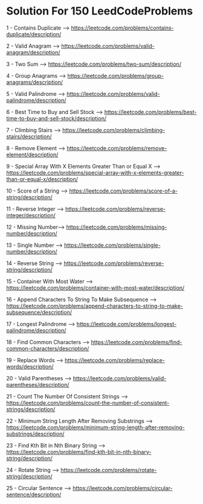 # Solution For 150 LeedCodeProblems

1 - Contains Duplicate --> https://leetcode.com/problems/contains-duplicate/description/

2 - Valid Anagram --> https://leetcode.com/problems/valid-anagram/description/

3 - Two Sum --> https://leetcode.com/problems/two-sum/description/

4 - Group Anagrams --> https://leetcode.com/problems/group-anagrams/description/

5 - Valid Palindrome --> https://leetcode.com/problems/valid-palindrome/description/

6 - Best Time to Buy and Sell Stock --> https://leetcode.com/problems/best-time-to-buy-and-sell-stock/description/

7 - Climbing Stairs --> https://leetcode.com/problems/climbing-stairs/description/

8 - Remove Element --> https://leetcode.com/problems/remove-element/description/

9 - Special Array With X Elements Greater Than or Equal X --> https://leetcode.com/problems/special-array-with-x-elements-greater-than-or-equal-x/description/

10 - Score of a String --> https://leetcode.com/problems/score-of-a-string/description/

11 - Reverse Integer --> https://leetcode.com/problems/reverse-integer/description/

12 - Missing Number--> https://leetcode.com/problems/missing-number/description/

13 - Single Number --> https://leetcode.com/problems/single-number/description/

14 - Reverse String --> https://leetcode.com/problems/reverse-string/description/

15 - Container With Most Water --> https://leetcode.com/problems/container-with-most-water/description/

16 - Append Characters To String To Make Subsequence --> https://leetcode.com/problems/append-characters-to-string-to-make-subsequence/description/

17 - Longest Palindrome --> https://leetcode.com/problems/longest-palindrome/description/

18 - Find Common Characters --> https://leetcode.com/problems/find-common-characters/description/

19 - Replace Words --> https://leetcode.com/problems/replace-words/description/

20 - Valid Parentheses --> https://leetcode.com/problems/valid-parentheses/description/

21 - Count The Number Of Consistent Strings --> https://leetcode.com/problems/count-the-number-of-consistent-strings/description/

22 - Minimum String Length After Removing Substrings --> https://leetcode.com/problems/minimum-string-length-after-removing-substrings/description/

23 - Find Kth Bit in Nth Binary String --> https://leetcode.com/problems/find-kth-bit-in-nth-binary-string/description/

24 - Rotate String --> https://leetcode.com/problems/rotate-string/description/

25 - Circular Sentence --> https://leetcode.com/problems/circular-sentence/description/
